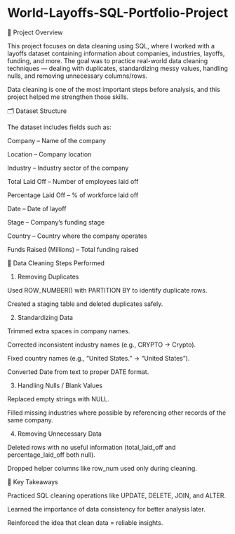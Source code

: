 # World-Layoffs-SQL-Portfolio-Project

📌 Project Overview

This project focuses on data cleaning using SQL, where I worked with a layoffs dataset containing information about companies, industries, layoffs, funding, and more. The goal was to practice real-world data cleaning techniques — dealing with duplicates, standardizing messy values, handling nulls, and removing unnecessary columns/rows.

Data cleaning is one of the most important steps before analysis, and this project helped me strengthen those skills.

🗂️ Dataset Structure

The dataset includes fields such as:

Company – Name of the company

Location – Company location

Industry – Industry sector of the company

Total Laid Off – Number of employees laid off

Percentage Laid Off – % of workforce laid off

Date – Date of layoff

Stage – Company’s funding stage

Country – Country where the company operates

Funds Raised (Millions) – Total funding raised

🧹 Data Cleaning Steps Performed

1. Removing Duplicates

Used ROW_NUMBER() with PARTITION BY to identify duplicate rows.

Created a staging table and deleted duplicates safely.

2. Standardizing Data

Trimmed extra spaces in company names.

Corrected inconsistent industry names (e.g., CRYPTO → Crypto).

Fixed country names (e.g., “United States.” → “United States”).

Converted Date from text to proper DATE format.

3. Handling Nulls / Blank Values

Replaced empty strings with NULL.

Filled missing industries where possible by referencing other records of the same company.

4. Removing Unnecessary Data

Deleted rows with no useful information (total_laid_off and percentage_laid_off both null).

Dropped helper columns like row_num used only during cleaning.

🔑 Key Takeaways

Practiced SQL cleaning operations like UPDATE, DELETE, JOIN, and ALTER.

Learned the importance of data consistency for better analysis later.

Reinforced the idea that clean data = reliable insights.
